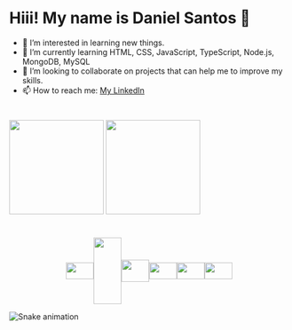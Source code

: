 # Hiii! My name is Daniel Santos 👋

- 👀 I’m interested in learning new things.
- 🌱 I’m currently learning HTML, CSS, JavaScript, TypeScript, Node.js, MongoDB, MySQL
- 💞️ I’m looking to collaborate on projects that can help me to improve my skills.
- 📫 How to reach me: [My LinkedIn](https://www.linkedin.com/in/danielsantosqc)

#

<div>
    <img src="https://github-readme-stats.vercel.app/api?username=danielsantosqc&show_icons=true&theme=synthwave" height="170em"/>    
    <img src="https://github-readme-stats.vercel.app/api/top-langs/?username=danielsantosqc&layout=compact&theme=synthwave" height="170em"/>
</div>

#

<div style="display: flex; align-items: center; justify-content: center;" >
  <img src="https://cdn.jsdelivr.net/gh/devicons/devicon/icons/javascript/javascript-plain.svg" align="center" height="30px" width="50px"/>

  <img src="https://cdn.jsdelivr.net/gh/devicons/devicon/icons/nodejs/nodejs-plain-wordmark.svg" align="center" height="120px" width="50px"/>

  <img src="https://cdn.jsdelivr.net/gh/devicons/devicon/icons/mongodb/mongodb-plain-wordmark.svg" height="40px" width="50px"/>

  <img src="https://cdn.jsdelivr.net/gh/devicons/devicon/icons/docker/docker-plain-wordmark.svg"  height="30px" width="50px"/>

  <img src="https://cdn.jsdelivr.net/gh/devicons/devicon/icons/html5/html5-original.svg" align="center" height="30px" width="50px"/>          

  <img src="https://cdn.jsdelivr.net/gh/devicons/devicon/icons/css3/css3-plain-wordmark.svg" align="center" height="30px" width="50px"/>  
</div>


![Snake animation](https://github.com/danielsantosqc/danielsantosqc/blod/output/github-contribution-grid-snake.svg)

